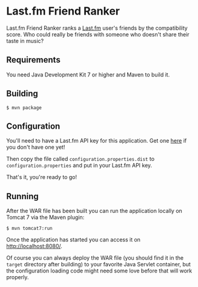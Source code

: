 Last.fm Friend Ranker
=====================

Last.fm Friend Ranker ranks a [Last.fm](http://www.last.fm/) user's friends by the compatibility score. Who could really
be friends with someone who doesn't share their taste in music?

Requirements
------------

You need Java Development Kit 7 or higher and Maven to build it.

Building
--------

```
$ mvn package
```

Configuration
-------------

You'll need to have a Last.fm API key for this application. Get one [here](http://www.last.fm/api/account/create) if you
don't have one yet!

Then copy the file called `configuration.properties.dist` to `configuration.properties` and put in your Last.fm API key.

That's it, you're ready to go!

Running
-------

After the WAR file has been built you can run the application locally on Tomcat 7 via the Maven plugin:

```
$ mvn tomcat7:run
```

Once the application has started you can access it on [http://localhost:8080/](http://localhost:8080/).

Of course you can always deploy the WAR file (you should find it in the `target` directory after building) to your
favorite Java Servlet container, but the configuration loading code might need some love before that will work
properly.